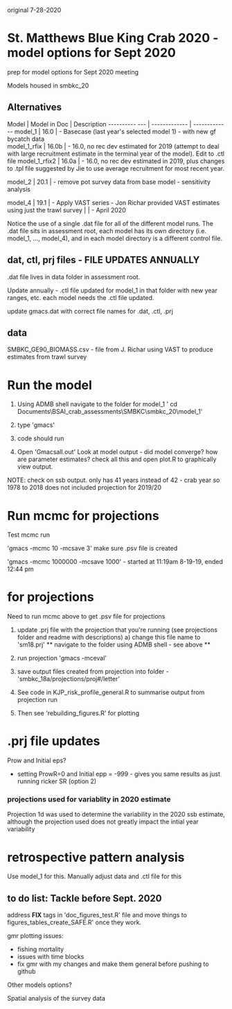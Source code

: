 original 7-28-2020
# St. Matthews Blue King Crab 2020 - model options for Sept 2020
prep for model options for Sept 2020 meeting

Models housed in smbkc_20 

## Alternatives

Model             | Model in Doc  | Description
---------- ---    | ------------- | -------------
model_1           |   16.0        | - Basecase (last year's selected model 1) - with new gf bycatch data   
model_1_rfix      |   16.0b       | - 16.0, no rec dev estimated for 2019 (attempt to deal with large recruitment estimate                                           in the terminal year of the model). Edit to .ctl file
model_1_rfix2     |   16.0a      | - 16.0, no rec dev estimated in 2019, plus changes to .tpl file suggested by Jie to                                           use average recruitment for most recent year.

model_2           |   20.1        | - remove pot survey data from base model - sensitivity analysis


model_4           |   19.1        | - Apply VAST series - Jon Richar provided VAST estimates using just the trawl survey 
                  |               |    - April 2020


Notice the use of a single .dat file for all of the different model runs. 
The .dat file sits in assessment root, 
each model has its own directory (i.e. model_1, ..., model_4), and in each model directory is a different control file.

## dat, ctl, prj files - FILE UPDATES ANNUALLY
.dat file lives in data folder in assessment root.  

Update annually - 
.ctl file updated for model_1 in that folder with new year ranges, etc. each model needs the .ctl file updated.

update gmacs.dat with correct file names for .dat, .ctl, .prj

## data 
SMBKC_GE90_BIOMASS.csv - file from J. Richar using VAST to produce estimates from trawl survey

# Run the model
1) Using ADMB shell navigate to the folder for model_1
    ' cd Documents\BSAI_crab_assessments\SMBKC\smbkc_20\model_1'
    
2) type 'gmacs'

3) code should run

4) Open 'Gmacsall.out'
Look at model output - did model converge? how are parameter estimates? check all this and open plot.R to graphically view output.

NOTE: check on ssb output. only has 41 years instead of 42 - crab year so 1978 to 2018 does not included projection for 2019/20

# Run mcmc for projections
Test mcmc run

'gmacs -mcmc 10 -mcsave 3' make sure .psv file is created

'gmacs -mcmc 1000000 -mcsave 1000' - started at 11:19am 8-19-19, ended 12:44 pm


# for projections
Need to run mcmc above to get .psv file for projections

1) update .prj file with the projection that you're running (see projections folder and readme with descriptions)
    a) change this file name to 'sm18.prj'
  ** navigate to the folder using ADMB shell - see above **
2) run projection
'gmacs -mceval'

3) save output files created from projection into folder - 'smbkc_18a/projections/proj#/letter'

4) See code in KJP_risk_profile_general.R to summarise output from projection run
5) Then see 'rebuilding_figures.R' for plotting


# .prj file updates 
Prow and Initial eps?
- setting ProwR=0 and Initial epp = -999 - gives you same results as just running ricker SR (option 2)



### projections used for variablity in 2020 estimate
Projection 1d was used to determine the variability in the 2020 ssb estimate, although the projection used does not greatly impact the intial year variability

# retrospective pattern analysis 
Use model_1 for this. Manually adjust data and .ctl file for this 


## to do list: Tackle before Sept. 2020
address **FIX** tags in 'doc_figures_test.R' file and move things to figures_tables_create_SAFE.R' once they work.

gmr plotting issues:
- fishing mortality
- issues with time blocks
- fix gmr with my changes and make them general before pushing to github

Other models options?

Spatial analysis of the survey data
